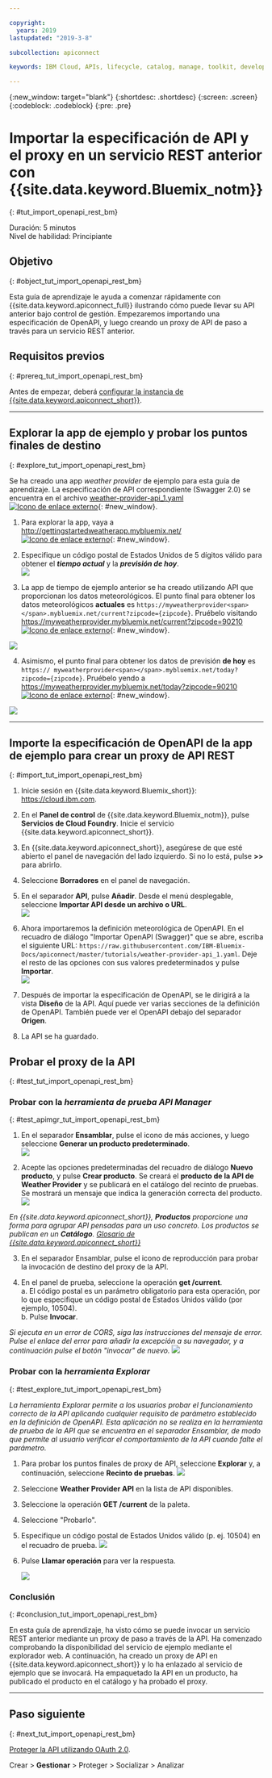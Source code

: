 ```yaml
---

copyright:
  years: 2019
lastupdated: "2019-3-8"

subcollection: apiconnect

keywords: IBM Cloud, APIs, lifecycle, catalog, manage, toolkit, develop, dev portal, tutorial

---
```


{:new_window: target="blank"}
{:shortdesc: .shortdesc}
{:screen: .screen}
{:codeblock: .codeblock}
{:pre: .pre}

# Importar la especificación de API y el proxy en un servicio REST anterior con {{site.data.keyword.Bluemix_notm}}
{: #tut_import_openapi_rest_bm}

Duración: 5 minutos  
Nivel de habilidad: Principiante  

## Objetivo
{: #object_tut_import_openapi_rest_bm}

Esta guía de aprendizaje le ayuda a comenzar rápidamente con {{site.data.keyword.apiconnect_full}} ilustrando cómo puede llevar su API anterior bajo control de gestión. Empezaremos importando una especificación de OpenAPI, y luego creando un proxy de API de paso a través para un servicio REST anterior.

## Requisitos previos
{: #prereq_tut_import_openapi_rest_bm}

Antes de empezar, deberá [configurar la instancia de {{site.data.keyword.apiconnect_short}}](/docs/services/apiconnect/tutorials?topic=apiconnect-tut_prereq_set_up_apic_instance).

---


## Explorar la app de ejemplo y probar los puntos finales de destino
{: #explore_tut_import_openapi_rest_bm}

Se ha creado una app _weather provider_ de ejemplo para esta guía de aprendizaje. La especificación de API correspondiente (Swagger 2.0) se encuentra en el archivo [weather-provider-api_1.yaml ![Icono de enlace externo](../icons/launch-glyph.svg "Icono de enlace externo")](https://raw.githubusercontent.com/IBM-Bluemix-Docs/apiconnect/master/tutorials/weather-provider-api_1.yaml){: #new_window}.

1. Para explorar la app, vaya a [http://gettingstartedweatherapp.mybluemix.net/ ![Icono de enlace externo](../icons/launch-glyph.svg "Icono de enlace externo")](http://gettingstartedweatherapp.mybluemix.net/){: #new_window}.  
2. Especifique un código postal de Estados Unidos de 5 dígitos válido para obtener el _**tiempo actual**_ y la _**previsión de hoy**_.  
![](images/explore-weatherapp-1.png)

3. La app de tiempo de ejemplo anterior se ha creado utilizando API que proporcionan los datos meteorológicos. El punto final para obtener los datos meteorológicos **actuales** es `https://myweatherprovider<span></span>.mybluemix.net/current?zipcode={zipcode}`. Pruébelo visitando [https://myweatherprovider.mybluemix.net/current?zipcode=90210 ![Icono de enlace externo](../icons/launch-glyph.svg "Icono de enlace externo")](https://myweatherprovider.mybluemix.net/current?zipcode=90210){: #new_window}.  

  ![](images/explore-weatherapp-2.png)

4. Asimismo, el punto final para obtener los datos de previsión **de hoy** es `https:// myweatherprovider<span></span>.mybluemix.net/today?zipcode={zipcode}`. Pruébelo yendo a [https://myweatherprovider.mybluemix.net/today?zipcode=90210 ![Icono de enlace externo](../icons/launch-glyph.svg "Icono de enlace externo")](https://myweatherprovider.mybluemix.net/today?zipcode=90210){: #new_window}.  

  ![](images/explore-weatherapp-3.png)


---

## Importe la especificación de OpenAPI de la app de ejemplo para crear un proxy de API REST
{: #import_tut_import_openapi_rest_bm}

1. Inicie sesión en {{site.data.keyword.Bluemix_short}}: https://cloud.ibm.com.
2. En el **Panel de control** de {{site.data.keyword.Bluemix_notm}}, pulse **Servicios de Cloud Foundry**. Inicie el servicio {{site.data.keyword.apiconnect_short}}. 
3. En {{site.data.keyword.apiconnect_short}}, asegúrese de que esté abierto el panel de navegación del lado izquierdo. Si no lo está, pulse **>>** para abrirlo.  
4. Seleccione **Borradores** en el panel de navegación.   
5. En el separador **API**, pulse **Añadir**. Desde el menú desplegable, seleccione **Importar API desde un archivo o URL**.  
     ![](images/import-1.png)

6. Ahora importaremos la definición meteorológica de OpenAPI. En el recuadro de diálogo "Importar OpenAPI (Swagger)" que se abre, escriba el siguiente URL: `https://raw.githubusercontent.com/IBM-Bluemix-Docs/apiconnect/master/tutorials/weather-provider-api_1.yaml`. Deje el resto de las opciones con sus valores predeterminados y pulse **Importar**.  
    ![](images/import-2.png)  

7. Después de importar la especificación de OpenAPI, se le dirigirá a la vista **Diseño** de la API. Aquí puede ver varias secciones de la definición de OpenAPI. También puede ver el OpenAPI debajo del separador **Origen**.

8. La API se ha guardado. 


## Probar el proxy de la API
{: #test_tut_import_openapi_rest_bm}

### Probar con la _herramienta de prueba API Manager_
{: #test_apimgr_tut_import_openapi_rest_bm}

1. En el separador **Ensamblar**, pulse el icono de más acciones, y luego seleccione **Generar un producto predeterminado**.  
  ![](images/generate-default-product-3.png)   

2. Acepte las opciones predeterminadas del recuadro de diálogo **Nuevo producto**, y pulse **Crear producto**. Se creará el **producto de la API de Weather Provider** y se publicará en el catálogo del recinto de pruebas. Se mostrará un mensaje que indica la generación correcta del producto.  
  ![](images/generate-default-product-2.png)  


  _En {{site.data.keyword.apiconnect_short}}, **Productos** proporcione una forma para agrupar API pensadas para un uso concreto. Los productos se publican en un **Catálogo**.  [Glosario de {{site.data.keyword.apiconnect_short}}](../apic_glossary.html)_

3. En el separador Ensamblar, pulse el icono de reproducción para probar la invocación de destino del proxy de la API.

4. En el panel de prueba, seleccione la operación **get /current**.  
    a. El código postal es un parámetro obligatorio para esta operación, por lo que especifique un código postal de Estados Unidos válido (por ejemplo, 10504).  
    b. Pulse **Invocar**.  

_Si ejecuta en un error de CORS, siga las instrucciones del mensaje de error. Pulse el enlace del error para añadir la excepción a su navegador, y a continuación pulse el botón "invocar" de nuevo._
    ![](images/test-invoke-all.png)


### Probar con la _herramienta Explorar_
{: #test_explore_tut_import_openapi_rest_bm}

_La herramienta Explorar permite a los usuarios probar el funcionamiento correcto de la API aplicando cualquier requisito de parámetro establecido en la definición de OpenAPI. Esta aplicación no se realiza en la herramienta de prueba de la API que se encuentra en el separador Ensamblar, de modo que permite al usuario verificar el comportamiento de la API cuando falte el parámetro._

1. Para probar los puntos finales de proxy de API, seleccione **Explorar** y, a continuación, seleccione **Recinto de pruebas**.
    ![](images/test-explore-1.png)
2. Seleccione **Weather Provider API** en la lista de API disponibles.
3. Seleccione la operación **GET /current** de la paleta.
4. Seleccione "Probarlo".  
5. Especifique un código postal de Estados Unidos válido (p. ej. 10504) en el recuadro de prueba.
  ![](images/test-explore-2.png)
6. Pulse **Llamar operación** para ver la respuesta.

    ![](images/test-explore-3h.png)


### Conclusión
{: #conclusion_tut_import_openapi_rest_bm}

En esta guía de aprendizaje, ha visto cómo se puede invocar un servicio REST anterior mediante un proxy de paso a través de la API. Ha comenzado comprobando la disponibilidad del servicio de ejemplo mediante el explorador web. A continuación, ha creado un proxy de API en {{site.data.keyword.apiconnect_short}} y lo ha enlazado al servicio de ejemplo que se invocará. Ha empaquetado la API en un producto, ha publicado el producto en el catálogo y ha probado el proxy.

---

## Paso siguiente
{: #next_tut_import_openapi_rest_bm}

[Proteger la API utilizando OAuth 2.0](/docs/services/apiconnect/tutorials?topic=apiconnect-tut_secure_oauth_2).

Crear > **Gestionar** > Proteger > Socializar > Analizar


